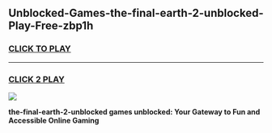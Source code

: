 
## Unblocked-Games-the-final-earth-2-unblocked-Play-Free-zbp1h
<h3>
<a href="https://premium76.site?title=the-final-earth-2-unblocked&ref=18A">CLICK TO PLAY</a></h3>
<hr>

<h3>
<a href="https://premium76.site?title=the-final-earth-2-unblocked&ref=18A">CLICK 2 PLAY</a>
  
</h3>

<a href="https://premium76.site?title=the-final-earth-2-unblocked&ref=18A"><img src="https://clearcache.store/games.png"></a>


**the-final-earth-2-unblocked games unblocked: Your Gateway to Fun and Accessible Online Gaming**
